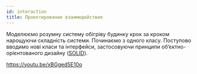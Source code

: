 ```yaml
---
id: interaction
title: Проектирование взаимодействия
---
```


Моделюємо розумну систему обігріву будинку крок за кроком нарощуючи складність системи. Починаємо з одного класу. Поступово вводимо нові класи та інтерфейси, застосовуючи принципи об’єктно-орієнтованого дизайну \([SOLID](https://en.wikipedia.org/wiki/SOLID)\).

https://youtu.be/xBGged5E10o
